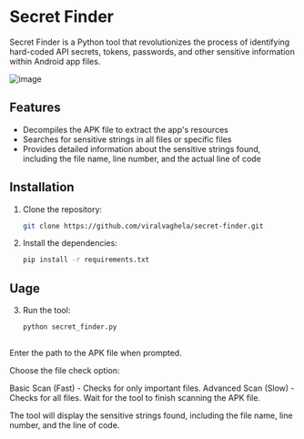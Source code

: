 # Secret Finder

Secret Finder is a Python tool that revolutionizes the process of identifying hard-coded API secrets, tokens, passwords, and other sensitive information within Android app files.

![image](https://github.com/viralvaghela/secret-finder/assets/34627404/3b377e7a-cd3f-4aef-9722-e43eaed37448)

## Features

- Decompiles the APK file to extract the app's resources
- Searches for sensitive strings in all files or specific files
- Provides detailed information about the sensitive strings found, including the file name, line number, and the actual line of code

## Installation

1. Clone the repository:

   ```bash
   git clone https://github.com/viralvaghela/secret-finder.git

2. Install the dependencies:

    ```bash
    pip install -r requirements.txt

## Uage

3. Run the tool:
   ```bash
   python secret_finder.py
 
Enter the path to the APK file when prompted.

Choose the file check option:

Basic Scan (Fast) - Checks for only important files.
Advanced Scan (Slow) - Checks for all files.
Wait for the tool to finish scanning the APK file.

The tool will display the sensitive strings found, including the file name, line number, and the line of code.

